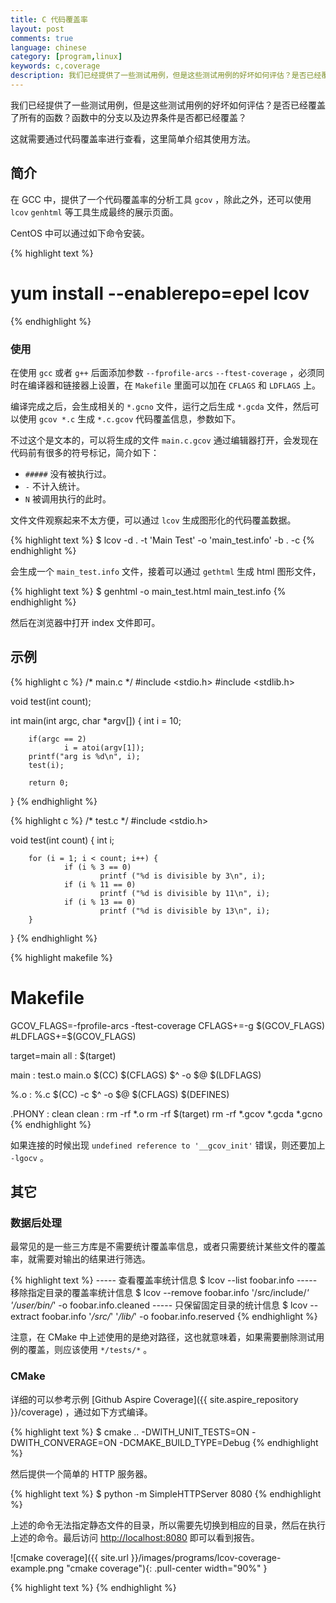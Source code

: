 ```yaml
---
title: C 代码覆盖率
layout: post
comments: true
language: chinese
category: [program,linux]
keywords: c,coverage
description: 我们已经提供了一些测试用例，但是这些测试用例的好坏如何评估？是否已经覆盖了所有的函数？函数中的分支以及边界条件是否都已经覆盖？ 这就需要通过代码覆盖率进行查看，这里简单介绍其使用方法。
---
```


我们已经提供了一些测试用例，但是这些测试用例的好坏如何评估？是否已经覆盖了所有的函数？函数中的分支以及边界条件是否都已经覆盖？

这就需要通过代码覆盖率进行查看，这里简单介绍其使用方法。

<!-- more -->

## 简介

在 GCC 中，提供了一个代码覆盖率的分析工具 `gcov` ，除此之外，还可以使用 `lcov` `genhtml` 等工具生成最终的展示页面。

CentOS 中可以通过如下命令安装。

{% highlight text %}
# yum install --enablerepo=epel lcov
{% endhighlight %}


### 使用

在使用 `gcc` 或者 `g++` 后面添加参数 `--fprofile-arcs` `--ftest-coverage` ，必须同时在编译器和链接器上设置，在 `Makefile` 里面可以加在 `CFLAGS` 和 `LDFLAGS` 上。

编译完成之后，会生成相关的 `*.gcno` 文件，运行之后生成 `*.gcda` 文件，然后可以使用 `gcov *.c` 生成 `*.c.gcov` 代码覆盖信息，参数如下。

不过这个是文本的，可以将生成的文件 `main.c.gcov` 通过编辑器打开，会发现在代码前有很多的符号标记，简介如下：

* `#####` 没有被执行过。
* `-` 不计入统计。
* `N` 被调用执行的此时。

文件文件观察起来不太方便，可以通过 `lcov` 生成图形化的代码覆盖数据。

{% highlight text %}
$ lcov -d . -t 'Main Test' -o 'main_test.info' -b . -c
{% endhighlight %}

会生成一个 `main_test.info` 文件，接着可以通过 `gethtml` 生成 html 图形文件，

{% highlight text %}
$ genhtml -o main_test.html main_test.info
{% endhighlight %}

然后在浏览器中打开 index 文件即可。

## 示例

{% highlight c %}
/* main.c */
#include <stdio.h>
#include <stdlib.h>

void test(int count);

int main(int argc, char *argv[])
{
        int i = 10;

        if(argc == 2)
                i = atoi(argv[1]);
        printf("arg is %d\n", i);
        test(i);

        return 0;
}
{% endhighlight %}

{% highlight c %}
/* test.c */
#include <stdio.h>

void test(int count)
{
        int i;

        for (i = 1; i < count; i++) {
                if (i % 3 == 0)
                        printf ("%d is divisible by 3\n", i);
                if (i % 11 == 0)
                        printf ("%d is divisible by 11\n", i);
                if (i % 13 == 0)
                        printf ("%d is divisible by 13\n", i);
        }
}
{% endhighlight %}

{% highlight makefile %}
# Makefile
GCOV_FLAGS=-fprofile-arcs -ftest-coverage
CFLAGS+=-g $(GCOV_FLAGS)
#LDFLAGS+=$(GCOV_FLAGS)

target=main
all : $(target)

main : test.o main.o
        $(CC) $(CFLAGS) $^ -o $@ $(LDFLAGS)

%.o : %.c
        $(CC) -c $^ -o $@ $(CFLAGS) $(DEFINES)

.PHONY : clean
clean :
        rm -rf *.o
        rm -rf $(target)
        rm -rf  *.gcov *.gcda *.gcno
{% endhighlight %}

如果连接的时候出现 `undefined reference to '__gcov_init'` 错误，则还要加上 `-lgocv` 。

<!--
cmake -DWITH_CONVERAGE=ON -DWITH_UNIT_TESTS=ON ..
lcov --directory . --zerocounters
ctest
lcov --directory . --capture --output-file foobar.info
  -d/--directory 指定gcno gcda文件所在的目录
  -c/--capture 获取覆盖率信息
  -o/--output-file 指定输出文件名称

----- 生成html格式的覆盖率报告，保存到result目录下
$ genhtml -o result out.info
-->

## 其它

### 数据后处理

最常见的是一些三方库是不需要统计覆盖率信息，或者只需要统计某些文件的覆盖率，就需要对输出的结果进行筛选。

{% highlight text %}
----- 查看覆盖率统计信息
$ lcov --list foobar.info
----- 移除指定目录的覆盖率统计信息
$ lcov --remove foobar.info '/src/include/*' '/user/bin/*' -o foobar.info.cleaned
----- 只保留固定目录的统计信息
$ lcov --extract foobar.info '*/src/*' '*/lib/*' -o foobar.info.reserved
{% endhighlight %}

注意，在 CMake 中上述使用的是绝对路径，这也就意味着，如果需要删除测试用例的覆盖，则应该使用 `*/tests/*` 。

### CMake

详细的可以参考示例 [Github Aspire Coverage]({{ site.aspire_repository }}/coverage) ，通过如下方式编译。

{% highlight text %}
$ cmake .. -DWITH_UNIT_TESTS=ON -DWITH_CONVERAGE=ON -DCMAKE_BUILD_TYPE=Debug
{% endhighlight %}

然后提供一个简单的 HTTP 服务器。

{% highlight text %}
$ python -m SimpleHTTPServer 8080
{% endhighlight %}

上述的命令无法指定静态文件的目录，所以需要先切换到相应的目录，然后在执行上述的命令。最后访问 [http://localhost:8080](http://localhost:8080) 即可以看到报告。

![cmake coverage]({{ site.url }}/images/programs/lcov-coverage-example.png "cmake coverage"){: .pull-center width="90%" }


<!--
lcov --remove foobar.info '*/libmock/*' '*/tests/*' -o foobar.info.cleaned
lcov --list foobar.info.cleaned
-->

<!--
http://blog.lucode.net/backend-development/c-unittest-framework-cmocka.html
https://blog.microjoe.org/2017/unit-tests-c-cmocka-coverage-cmake.html
-->


{% highlight text %}
{% endhighlight %}
